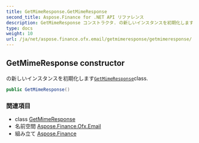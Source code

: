 ```yaml
---
title: GetMimeResponse.GetMimeResponse
second_title: Aspose.Finance for .NET API リファレンス
description: GetMimeResponse コンストラクタ. の新しいインスタンスを初期化しますGetMimeResponseclass.
type: docs
weight: 10
url: /ja/net/aspose.finance.ofx.email/getmimeresponse/getmimeresponse/
---
```

## GetMimeResponse constructor

の新しいインスタンスを初期化します[`GetMimeResponse`](../)class.

```csharp
public GetMimeResponse()
```

### 関連項目

* class [GetMimeResponse](../)
* 名前空間 [Aspose.Finance.Ofx.Email](../../getmimeresponse/)
* 組み立て [Aspose.Finance](../../../)


